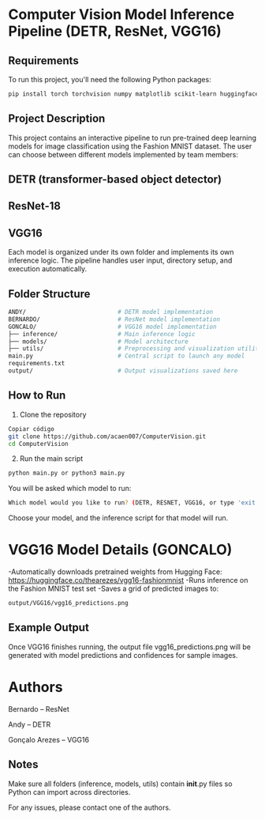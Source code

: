 # Computer Vision Model Inference Pipeline (DETR, ResNet, VGG16)

## Requirements

To run this project, you'll need the following Python packages:

```bash
pip install torch torchvision numpy matplotlib scikit-learn huggingface_hub
```

## Project Description
This project contains an interactive pipeline to run pre-trained deep learning models for image classification using the Fashion MNIST dataset.
The user can choose between different models implemented by team members:

## DETR (transformer-based object detector)

## ResNet-18

## VGG16

Each model is organized under its own folder and implements its own inference logic.
The pipeline handles user input, directory setup, and execution automatically.

## Folder Structure
```bash
ANDY/                          # DETR model implementation
BERNARDO/                      # ResNet model implementation
GONCALO/                       # VGG16 model implementation
├── inference/                 # Main inference logic
├── models/                    # Model architecture
├── utils/                     # Preprocessing and visualization utilities
main.py                        # Central script to launch any model
requirements.txt
output/                        # Output visualizations saved here
```
## How to Run

1. Clone the repository
```bash
Copiar código
git clone https://github.com/acaen007/ComputerVision.git
cd ComputerVision
```
2. Run the main script
```bash
python main.py or python3 main.py
```
You will be asked which model to run:
```bash
Which model would you like to run? (DETR, RESNET, VGG16, or type 'exit' to quit):
```
Choose your model, and the inference script for that model will run.

# VGG16 Model Details (GONCALO)
-Automatically downloads pretrained weights from Hugging Face:
https://huggingface.co/thearezes/vgg16-fashionmnist
-Runs inference on the Fashion MNIST test set
-Saves a grid of predicted images to:
```bash
output/VGG16/vgg16_predictions.png
```
## Example Output
Once VGG16 finishes running, the output file vgg16_predictions.png will be generated with model predictions and confidences for sample images.

# Authors

Bernardo – ResNet

Andy – DETR

Gonçalo Arezes – VGG16

## Notes
Make sure all folders (inference, models, utils) contain __init__.py files so Python can import across directories.

For any issues, please contact one of the authors.
